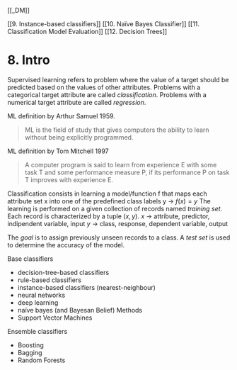 [[_DM]]

[[9. Instance-based classifiers]]
[[10. Naïve Bayes Classifier]]
[[11.  Classification Model Evaluation]]
[[12. Decision Trees]]
# 8. Intro

Supervised learning refers to problem where the value of a target should be predicted based on the values of other attributes.
Problems with a categorical target attribute are called *classification*.
Problems with a numerical target attribute are called *regression*.

ML definition by Arthur Samuel 1959.
> ML is the field of study that gives computers the ability to learn without being explicitly programmed.

ML definition by Tom Mitchell 1997
> A computer program is said 
> to learn from experience E 
> with some task T
> and some performance measure P,
> if its performance P on task T improves with experience E.

Classification consists in learning a model/function f that maps each attribute set x into one of the predefined class labels y -> $f(x) = y$
The learning is performed on a given collection of records named *training set*.
Each record is characterized by a tuple $(x,y)$.
$x$ -> attribute, predictor, indipendent variable, input
$y$ -> class, response, dependent variable, output

The *goal* is to assign previously unseen records to a class.
A *test set* is used to determine the accuracy of the model.

Base classifiers
- decision-tree-based classifiers
- rule-based classifiers
- instance-based classifiers (nearest-neighbour)
- neural networks
- deep learning
- naïve bayes (and Bayesan Belief) Methods
- Support Vector Machines

Ensemble classifiers
- Boosting
- Bagging
- Random Forests






















